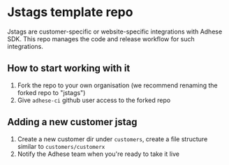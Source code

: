 # Jstags template repo
Jstags are customer-specific or website-specific integrations with Adhese SDK. This repo manages the code and release workflow for such integrations.

## How to start working with it
1. Fork the repo to your own organisation (we recommend renaming the forked repo to "jstags")
2. Give `adhese-ci` github user access to the forked repo

## Adding a new customer jstag
1. Create a new customer dir under `customers`, create a file structure similar to `customers/customerx`
2. Notify the Adhese team when you're ready to take it live
